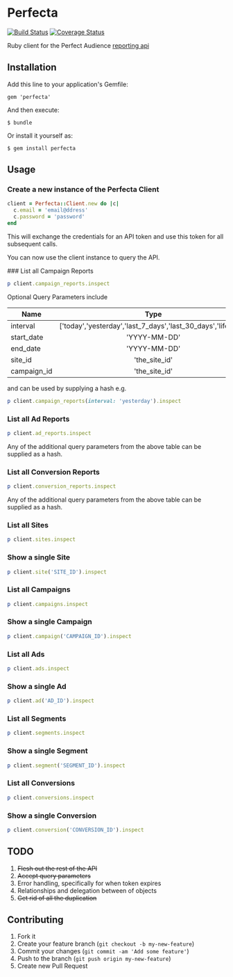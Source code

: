 # Perfecta

[![Build Status](https://travis-ci.org/gary-rafferty/perfecta.png)](https://travis-ci.org/gary-rafferty/perfecta)
[![Coverage Status](https://coveralls.io/repos/gary-rafferty/perfecta/badge.png?branch=master)](https://coveralls.io/r/gary-rafferty/perfecta)

Ruby client for the Perfect Audience [reporting
api](https://www.perfectaudience.com/docs#data_api_autoopen)

## Installation

Add this line to your application's Gemfile:

    gem 'perfecta'

And then execute:

    $ bundle

Or install it yourself as:

    $ gem install perfecta

## Usage

### Create a new instance of the Perfecta Client

```ruby
client = Perfecta::Client.new do |c|
  c.email = 'email@ddress'
  c.password = 'password'
end
```

This will exchange the credentials for an API token and use this token
for all subsequent calls.

You can now use the client instance to query the API.

### List all Campaign Reports

```ruby
p client.campaign_reports.inspect
```

Optional Query Parameters include

| Name          | Type                                                          |
| ------------- |:-------------------------------------------------------------:|
| interval      | ['today','yesterday','last_7_days','last_30_days','lifetime'] |
| start_date    | 'YYYY-MM-DD'                                                  |
| end_date      | 'YYYY-MM-DD'                                                  |
| site_id       | 'the_site_id'                                                 |
| campaign_id   | 'the_site_id'                                                 |

and can be used by supplying a hash e.g.

```ruby
p client.campaign_reports(interval: 'yesterday').inspect
```

### List all Ad Reports

```ruby
p client.ad_reports.inspect
```

Any of the additional query parameters from the above table can be supplied as a hash.

### List all Conversion Reports

```ruby
p client.conversion_reports.inspect
```

Any of the additional query parameters from the above table can be supplied as a hash.

### List all Sites

```ruby
p client.sites.inspect
```

### Show a single Site

```ruby
p client.site('SITE_ID').inspect
```

### List all Campaigns

```ruby
p client.campaigns.inspect
```

### Show a single Campaign

```ruby
p client.campaign('CAMPAIGN_ID').inspect
```

### List all Ads

```ruby
p client.ads.inspect
```

### Show a single Ad

```ruby
p client.ad('AD_ID').inspect
```

### List all Segments

```ruby
p client.segments.inspect
```

### Show a single Segment

```ruby
p client.segment('SEGMENT_ID').inspect
```

### List all Conversions

```ruby
p client.conversions.inspect
```

### Show a single Conversion

```ruby
p client.conversion('CONVERSION_ID').inspect
```

## TODO

1. ~~Flesh out the rest of the API~~
2. ~~Accept query parameters~~
3. Error handling, specifically for when token expires
4. Relationships and delegation between of objects
5. ~~Get rid of all the duplication~~

## Contributing

1. Fork it
2. Create your feature branch (`git checkout -b my-new-feature`)
3. Commit your changes (`git commit -am 'Add some feature'`)
4. Push to the branch (`git push origin my-new-feature`)
5. Create new Pull Request
